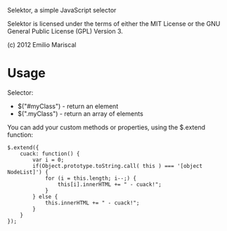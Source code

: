 Selektor, a simple JavaScript selector

Selektor is licensed under the terms of either the MIT License or the GNU General Public License (GPL) Version 3.

(c) 2012 Emilio Mariscal

# Usage

Selector:

* $("#myClass") - return an element 
* $(".myClass") - return an array of elements

You can add your custom methods or properties, using the $.extend function:

    $.extend({
        cuack: function() {
            var i = 0;
            if(Object.prototype.toString.call( this ) === '[object NodeList]') {
                for (i = this.length; i--;) {
                    this[i].innerHTML += " - cuack!";
                }
            } else {
                this.innerHTML += " - cuack!";                    
            }
        } 
    });

